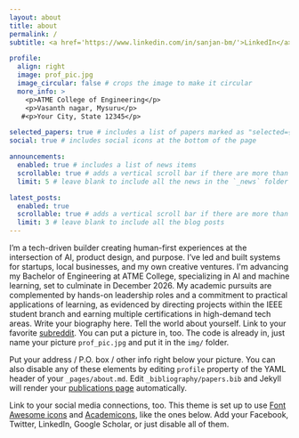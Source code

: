 ```yaml
---
layout: about
title: about
permalink: /
subtitle: <a href='https://www.linkedin.com/in/sanjan-bm/'>LinkedIn</a>.<a href='https://www.linkedin.com/in/sanjan-bm/'>Github</a>.

profile:
  align: right
  image: prof_pic.jpg
  image_circular: false # crops the image to make it circular
  more_info: >
    <p>ATME College of Engineering</p>
    <p>Vasanth nagar, Mysuru</p>
   #<p>Your City, State 12345</p>

selected_papers: true # includes a list of papers marked as "selected={true}"
social: true # includes social icons at the bottom of the page

announcements:
  enabled: true # includes a list of news items
  scrollable: true # adds a vertical scroll bar if there are more than 3 news items
  limit: 5 # leave blank to include all the news in the `_news` folder

latest_posts:
  enabled: true
  scrollable: true # adds a vertical scroll bar if there are more than 3 new posts items
  limit: 3 # leave blank to include all the blog posts
---
```

I’m a tech-driven builder creating human-first experiences at the intersection of AI, product design, and purpose. I’ve led and built systems for startups, local businesses, and my own creative ventures.
I'm advancing my Bachelor of Engineering at ATME College, specializing in AI and machine learning, set to culminate in December 2026. My academic pursuits are complemented by hands-on leadership roles and a commitment to practical applications of learning, as evidenced by directing projects within the IEEE student branch and earning multiple certifications in high-demand tech areas.
Write your biography here. Tell the world about yourself. Link to your favorite [subreddit](http://reddit.com). You can put a picture in, too. The code is already in, just name your picture `prof_pic.jpg` and put it in the `img/` folder.

Put your address / P.O. box / other info right below your picture. You can also disable any of these elements by editing `profile` property of the YAML header of your `_pages/about.md`. Edit `_bibliography/papers.bib` and Jekyll will render your [publications page](/al-folio/publications/) automatically.

Link to your social media connections, too. This theme is set up to use [Font Awesome icons](https://fontawesome.com/) and [Academicons](https://jpswalsh.github.io/academicons/), like the ones below. Add your Facebook, Twitter, LinkedIn, Google Scholar, or just disable all of them.
